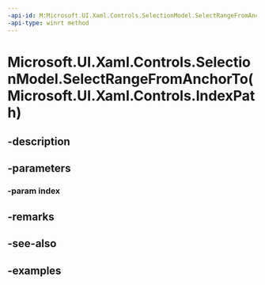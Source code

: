 ```yaml
---
-api-id: M:Microsoft.UI.Xaml.Controls.SelectionModel.SelectRangeFromAnchorTo(Microsoft.UI.Xaml.Controls.IndexPath)
-api-type: winrt method
---
```


# Microsoft.UI.Xaml.Controls.SelectionModel.SelectRangeFromAnchorTo(Microsoft.UI.Xaml.Controls.IndexPath)

<!--
public void SelectRangeFromAnchorTo (Microsoft.UI.Xaml.Controls.IndexPath index);
-->


## -description

## -parameters

### -param index

## -remarks

## -see-also

## -examples



